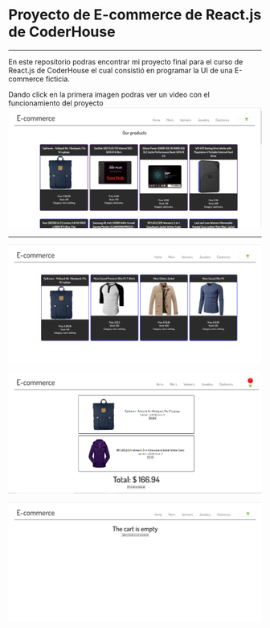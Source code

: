 # Proyecto de E-commerce de React.js de CoderHouse
--------------------------------------------------
En este repositorio podras encontrar mi proyecto final para el curso de React.js de CoderHouse el cual consistió en programar la UI de una E-commerce ficticia.

Dando click en la primera imagen podras ver un video con el funcionamiento del proyecto
[![Dando click aquí podras encontrar un video con el funcionamiento del proyecto](https://github.com/BetoSandoval/ecommerce-sandoval/blob/master/src/assets/websiteImg/home.png)](https://youtu.be/d_kvBlsYlOU)

--------------------------------------------------

![category1](https://github.com/BetoSandoval/ecommerce-sandoval/blob/master/src/assets/websiteImg/mens.png "Men's category")

![cartItems](https://github.com/BetoSandoval/ecommerce-sandoval/blob/master/src/assets/websiteImg/cart-items.png "Cart With Items")

![cartEmpty](https://github.com/BetoSandoval/ecommerce-sandoval/blob/master/src/assets/websiteImg/cart-empty.png "Cart Empty")